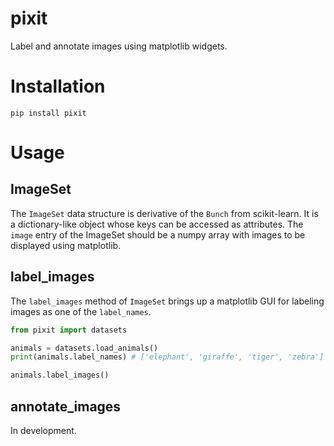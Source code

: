 # pixit
Label and annotate images using matplotlib widgets.

# Installation
`pip install pixit`

# Usage
## ImageSet
The `ImageSet` data structure is derivative of the `Bunch` from scikit-learn. It is a dictionary-like object whose keys can be accessed as attributes. The `image` entry of the ImageSet should be a numpy array with images to be displayed using matplotlib. 

## label_images
The `label_images` method of `ImageSet` brings up a matplotlib GUI for labeling images as one of the `label_names`.

```python
from pixit import datasets

animals = datasets.load_animals()
print(animals.label_names) # ['elephant', 'giraffe', 'tiger', 'zebra']

animals.label_images()
```

## annotate_images
In development.
